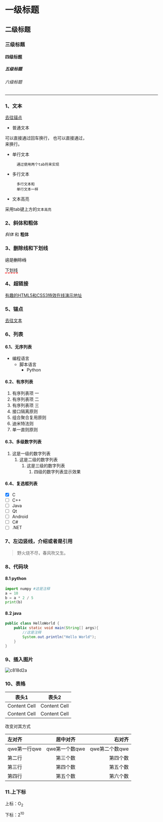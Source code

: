 # 一级标题

## 二级标题

### 三级标题

#### 四级标题

##### 五级标题

###### 六级标题

***

### 1、文本<a id="wenben"></a>
<a href="#maodian">去往锚点</a>

+ 普通文本

可以直接通过回车换行，
也可以直接通过，<br>来换行。

+ 单行文本

        通过使用两个tab符来实现

+ 多行文本

        多行文本和
        单行文本一样

+ 文本高亮

采用tab键上方的`文本高亮`

### 2、斜体和粗体

*斜体* 和 **粗体**

### 3、删除线和下划线

~~这是删除线~~

<span style="border-bottom:2px dashed red;">下划线</span>

### 4、超链接

[有趣的HTML5和CSS3特效在线演示地址](https://gnipbao.github.io/h5-test/3dtag.html)

### 5、锚点<a id="maodian"></a>
<a href="#wenben">去往文本</a>

### 6、列表

#### 6.1、无序列表

+ 编程语言
    + 脚本语言
        + Python

#### 6.2、有序列表

1. 有序列表项 一
2. 有序列表项 二
3. 有序列表项 三
1. 接口隔离原则
1. 组合聚合复用原则
1. 迪米特法则
1. 单一直则原则 

#### 6.3、多级数字列表

1. 这是一级的数字列表
    1. 这是二级的数字列表
        1. 这是三级的数字列表
	        1. 四级的数字列表显示效果

#### 6.4、复选框列表

- [x] C
- [ ] C++
- [ ] Java
- [ ] Qt
- [ ] Android
- [ ] C#
- [ ] .NET

### 7、左边竖线，介绍或者是引用

> 野火烧不尽，春风吹又生。

### 8、代码块

#### 8.1 python

```python
import numpy #这是注释
a = 10
b = a * 2 / 5
print(b)
```

#### 8.2 java

```java
public class HelloWorld {
    public static void main(String[] args){
        //这是注释
        System.out.println("Hello World");
    }
}
```

### 9、插入图片

![c818d2a](https://i.loli.net/2020/10/08/1qVGEpB3t2xHin9.jpg)

### 10、表格

| 表头1        | 表头2        |
| ------------ | ------------ |
| Content Cell | Content Cell |
| Content Cell | Content Cell |

改变对其方式

| 左对齐 | 居中对齐 | 右对齐 |
|:-----|:------:|-----:|
|qwe第一行qwe|qwe第一个数qwe|qwe第二个数qwe|
|第二行|第三个数|第四个数|
|第三行|第四个数|第五个数|
|第四行|第五个数|第六个数|

### 11.上下标

上标：O<sub>2</sub>

下标：2<sup>10</sup>